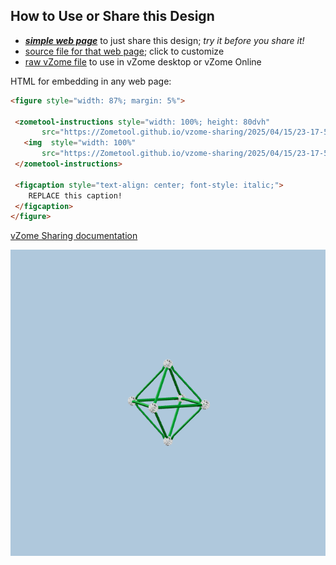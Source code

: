 
## How to Use or Share this Design

 - [***simple web page***](<https://Zometool.github.io/vzome-sharing/2025/04/15/23-17-59-837Z-GRN-B31-octahedron-good/>) to just share this design; *try it before you share it!*
 - [source file for that web page](<https://github.com/Zometool/vzome-sharing/edit/main/2025/04/15/23-17-59-837Z-GRN-B31-octahedron-good/index.md>); click to customize
 - [raw vZome file](<https://raw.githubusercontent.com/Zometool/vzome-sharing/main/2025/04/15/23-17-59-837Z-GRN-B31-octahedron-good/GRN-B31-octahedron-good.vZome>) to use in vZome desktop or vZome Online
 
 HTML for embedding in any web page:
 ```html
<figure style="width: 87%; margin: 5%">
  
  <zometool-instructions style="width: 100%; height: 80dvh"
        src="https://Zometool.github.io/vzome-sharing/2025/04/15/23-17-59-837Z-GRN-B31-octahedron-good/GRN-B31-octahedron-good.vZome" >
    <img  style="width: 100%"
        src="https://Zometool.github.io/vzome-sharing/2025/04/15/23-17-59-837Z-GRN-B31-octahedron-good/GRN-B31-octahedron-good.png" >
  </zometool-instructions>

  <figcaption style="text-align: center; font-style: italic;">
     REPLACE this caption!
  </figcaption>
</figure>

 ```

[vZome Sharing documentation](https://vzome.github.io/vzome/sharing.html#how-it-works)

![Image](<GRN-B31-octahedron-good.png>)

